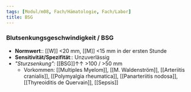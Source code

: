 ```yaml
---
tags: [Modul/m08, Fach/Hämatologie, Fach/Labor]
title: BSG
---
```

### Blutsenkungsgeschwindigkeit / BSG
- **Normwert**:: [[W]] <20 mm, [[M]] <15 mm in der ersten Stunde
- **Sensitivität/Spezifität**:: Unzuverlässig
- *"Sturzsenkung":* [[BSG]]↑↑ >100 / >50 mm
	- Vorkommen: [[Multiples Myelom]], [[M. Waldenström]], [[Arteriitis cranialis]], [[Polymyalgia rheumatica]], [[Panarteriitis nodosa]], [[Thyreoiditis de Quervain]], [[Sepsis]]
